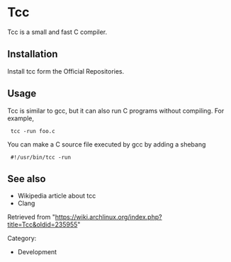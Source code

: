 Tcc
===

Tcc is a small and fast C compiler.

Installation
------------

Install tcc form the Official Repositories.

Usage
-----

Tcc is similar to gcc, but it can also run C programs without compiling.
For example,

     tcc -run foo.c

You can make a C source file executed by gcc by adding a shebang

     #!/usr/bin/tcc -run

See also
--------

-   Wikipedia article about tcc
-   Clang

Retrieved from
"https://wiki.archlinux.org/index.php?title=Tcc&oldid=235955"

Category:

-   Development
